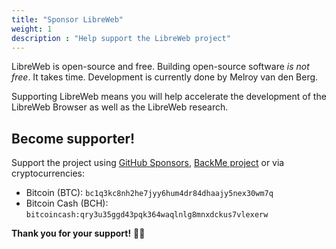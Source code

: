 ```yaml
---
title: "Sponsor LibreWeb"
weight: 1
description : "Help support the LibreWeb project"
---
```


LibreWeb is open-source and free. Building open-source software _is not free_. It takes time. Development is currently done by Melroy van den Berg.

Supporting LibreWeb means you will help accelerate the development of the LibreWeb Browser as well as the LibreWeb research.

## Become supporter!

Support the project using [GitHub Sponsors](https://github.com/sponsors/danger89), [BackMe project](https://libreweb.backme.org/) or via cryptocurrencies:

- Bitcoin (BTC): `bc1q3kc8nh2he7jyy6hum4dr84dhaajy5nex30wm7q`
- Bitcoin Cash (BCH): `bitcoincash:qry3u35ggd43pqk364waqlnlg8mnxdckus7vlexerw`

**Thank you for your support!** 🙌🏽
